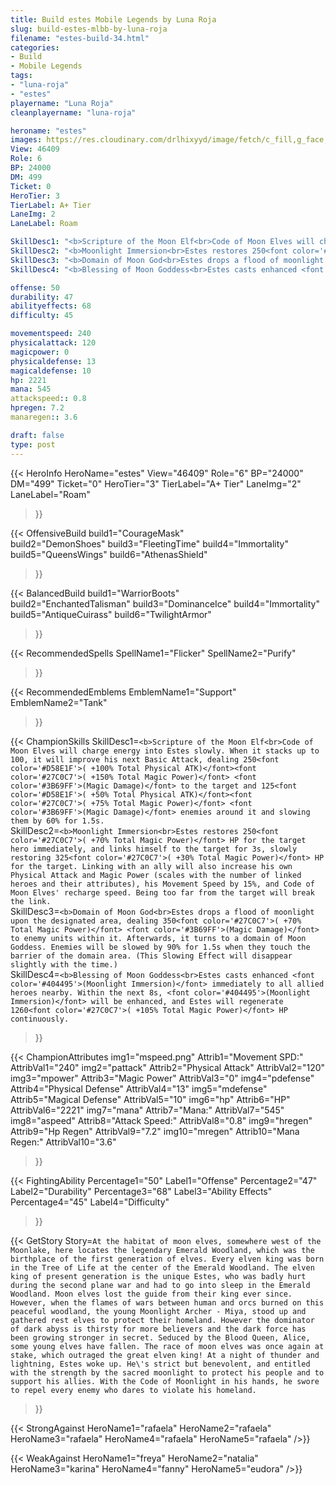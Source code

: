 ```yaml
---
title: Build estes Mobile Legends by Luna Roja
slug: build-estes-mlbb-by-luna-roja
filename: "estes-build-34.html"
categories: 
- Build 
- Mobile Legends
tags: 
- "luna-roja"
- "estes"
playername: "Luna Roja"
cleanplayername: "luna-roja"

heroname: "estes"
images: https://res.cloudinary.com/drlhixyyd/image/fetch/c_fill,g_face,f_auto/https://cdn2-build.mobagenie.my.id/p/images/banner/full/estes.jpg
View: 46409 
Role: 6 
BP: 24000
DM: 499 
Ticket: 0 
HeroTier: 3 
TierLabel: A+ Tier 
LaneImg: 2
LaneLabel: Roam 

SkillDesc1: "<b>Scripture of the Moon Elf<br>Code of Moon Elves will charge energy into Estes slowly. When it stacks up to 100, it will improve his next Basic Attack, dealing 250<font color='#D58E1F'>( +100% Total Physical ATK)</font><font color='#27C0C7'>( +150% Total Magic Power)</font> <font color='#3B69FF'>(Magic Damage)</font> to the target and 125<font color='#D58E1F'>( +50% Total Physical ATK)</font><font color='#27C0C7'>( +75% Total Magic Power)</font> <font color='#3B69FF'>(Magic Damage)</font> enemies around it and slowing them by 60% for 1.5s."   
SkillDesc2: "<b>Moonlight Immersion<br>Estes restores 250<font color='#27C0C7'>( +70% Total Magic Power)</font> HP for the target hero immediately, and links himself to the target for 3s, slowly restoring 325<font color='#27C0C7'>( +30% Total Magic Power)</font> HP for the target. Linking with an ally will also increase his own Physical Attack and Magic Power (scales with the number of linked heroes and their attributes), his Movement Speed by 15%, and Code of Moon Elves' recharge speed. Being too far from the target will break the link."   
SkillDesc3: "<b>Domain of Moon God<br>Estes drops a flood of moonlight upon the designated area, dealing 350<font color='#27C0C7'>( +70% Total Magic Power)</font> <font color='#3B69FF'>(Magic Damage)</font> to enemy units within it. Afterwards, it turns to a domain of Moon Goddess. Enemies will be slowed by 90% for 1.5s when they touch the barrier of the domain area. (This Slowing Effect will disappear slightly with the time.)"   
SkillDesc4: "<b>Blessing of Moon Goddess<br>Estes casts enhanced <font color='#404495'>(Moonlight Immersion)</font> immediately to all allied heroes nearby. Within the next 8s, <font color='#404495'>(Moonlight Immersion)</font> will be enhanced, and Estes will regenerate 1260<font color='#27C0C7'>( +105% Total Magic Power)</font> HP continuously."  

offense: 50 
durability: 47 
abilityeffects: 68 
difficulty: 45 

movementspeed: 240
physicalattack: 120
magicpower: 0
physicaldefense: 13
magicaldefense: 10
hp: 2221
mana: 545
attackspeed:: 0.8
hpregen: 7.2
manaregen:: 3.6

draft: false
type: post
---
```


{{< HeroInfo 
HeroName="estes" 
View="46409" 
Role="6" 
BP="24000" 
DM="499" 
Ticket="0" 
HeroTier="3" 
TierLabel="A+ Tier" 
LaneImg="2" 
LaneLabel="Roam" 
>}}
 
{{< OffensiveBuild 
build1="CourageMask"  
build2="DemonShoes" 
build3="FleetingTime" 
build4="Immortality" 
build5="QueensWings" 
build6="AthenasShield" 
>}} 

{{< BalancedBuild 
build1="WarriorBoots"  
build2="EnchantedTalisman" 
build3="DominanceIce" 
build4="Immortality" 
build5="AntiqueCuirass" 
build6="TwilightArmor" 
>}}


{{< RecommendedSpells 
SpellName1="Flicker" 
SpellName2="Purify" 
>}}  

{{< RecommendedEmblems 
EmblemName1="Support" 
EmblemName2="Tank" 
>}}   

{{< ChampionSkills 
SkillDesc1=`<b>Scripture of the Moon Elf<br>Code of Moon Elves will charge energy into Estes slowly. When it stacks up to 100, it will improve his next Basic Attack, dealing 250<font color='#D58E1F'>( +100% Total Physical ATK)</font><font color='#27C0C7'>( +150% Total Magic Power)</font> <font color='#3B69FF'>(Magic Damage)</font> to the target and 125<font color='#D58E1F'>( +50% Total Physical ATK)</font><font color='#27C0C7'>( +75% Total Magic Power)</font> <font color='#3B69FF'>(Magic Damage)</font> enemies around it and slowing them by 60% for 1.5s.`   
SkillDesc2=`<b>Moonlight Immersion<br>Estes restores 250<font color='#27C0C7'>( +70% Total Magic Power)</font> HP for the target hero immediately, and links himself to the target for 3s, slowly restoring 325<font color='#27C0C7'>( +30% Total Magic Power)</font> HP for the target. Linking with an ally will also increase his own Physical Attack and Magic Power (scales with the number of linked heroes and their attributes), his Movement Speed by 15%, and Code of Moon Elves' recharge speed. Being too far from the target will break the link.`   
SkillDesc3=`<b>Domain of Moon God<br>Estes drops a flood of moonlight upon the designated area, dealing 350<font color='#27C0C7'>( +70% Total Magic Power)</font> <font color='#3B69FF'>(Magic Damage)</font> to enemy units within it. Afterwards, it turns to a domain of Moon Goddess. Enemies will be slowed by 90% for 1.5s when they touch the barrier of the domain area. (This Slowing Effect will disappear slightly with the time.)`   
SkillDesc4=`<b>Blessing of Moon Goddess<br>Estes casts enhanced <font color='#404495'>(Moonlight Immersion)</font> immediately to all allied heroes nearby. Within the next 8s, <font color='#404495'>(Moonlight Immersion)</font> will be enhanced, and Estes will regenerate 1260<font color='#27C0C7'>( +105% Total Magic Power)</font> HP continuously.`   
>}}

{{< ChampionAttributes
img1="mspeed.png" Attrib1="Movement SPD:" AttribVal1="240"
img2="pattack" Attrib2="Physical Attack" AttribVal2="120"
img3="mpower" Attrib3="Magic Power" AttribVal3="0"
img4="pdefense" Attrib4="Physical Defense" AttribVal4="13"
img5="mdefense" Attrib5="Magical Defense" AttribVal5="10"
img6="hp" Attrib6="HP" AttribVal6="2221"
img7="mana" Attrib7="Mana:" AttribVal7="545"
img8="aspeed" Attrib8="Attack Speed:" AttribVal8="0.8"
img9="hregen" Attrib9="Hp Regen" AttribVal9="7.2"
img10="mregen" Attrib10="Mana Regen:" AttribVal10="3.6"
>}}


{{< FightingAbility
Percentage1="50" Label1="Offense"
Percentage2="47" Label2="Durability"
Percentage3="68" Label3="Ability Effects"
Percentage4="45" Label4="Difficulty"
 >}}

{{< GetStory 
Story=` At the habitat of moon elves, somewhere west of the Moonlake, here locates the legendary Emerald Woodland, which was the birthplace of the first generation of elves. Every elven king was born in the Tree of Life at the center of the Emerald Woodland. The elven king of present generation is the unique Estes, who was badly hurt during the second plane war and had to go into sleep in the Emerald Woodland. Moon elves lost the guide from their king ever since. However, when the flames of wars between human and orcs burned on this peaceful woodland, the young Moonlight Archer - Miya, stood up and gathered rest elves to protect their homeland. However the dominator of dark abyss is thirsty for more believers and the dark force has been growing stronger in secret. Seduced by the Blood Queen, Alice, some young elves have fallen. The race of moon elves was once again at stake, which outraged the great elven king! At a night of thunder and lightning, Estes woke up. He\'s strict but benevolent, and entitled with the strength by the sacred moonlight to protect his people and to support his allies. With the Code of Moonlight in his hands, he swore to repel every enemy who dares to violate his homeland. ` 
>}}

{{< StrongAgainst 
HeroName1="rafaela"
HeroName2="rafaela"
HeroName3="rafaela"
HeroName4="rafaela"
HeroName5="rafaela"
/>}}

{{< WeakAgainst
HeroName1="freya"
HeroName2="natalia"
HeroName3="karina"
HeroName4="fanny"
HeroName5="eudora"
/>}}
